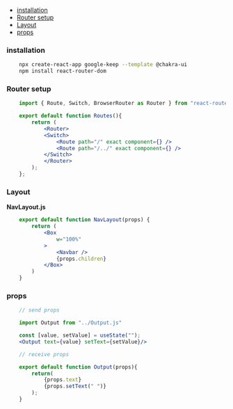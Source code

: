 - [installation](#installation)
- [Router setup](#router-setup)
- [Layout](#layout)
- [props](#props)



### installation

```sh
    npx create-react-app google-keep --template @chakra-ui
    npm install react-router-dom
```

### Router setup

```jsx
    import { Route, Switch, BrowserRouter as Router } from "react-router-dom";

    export default function Routes(){
        return (
            <Router>
            <Switch>
                <Route path="/" exact component={} />
                <Route path="/../" exact component={} />
            </Switch>
            </Router>
        );
    };
```

### Layout
**NavLayout.js**

```jsx
    export default function NavLayout(props) {
        return (
            <Box
                w="100%"
            >
                <Navbar />
                {props.children}
            </Box>
        )
    }
```


### props 

```jsx
    // send props

    import Output from "../Output.js"

    const [value, setValue] = useState("");
    <Output text={value} setText={setValue}/>

    // receive props

    export default function Output(props){
        return(
            {props.text}
            {props.setText(" ")}
        );
    }
```